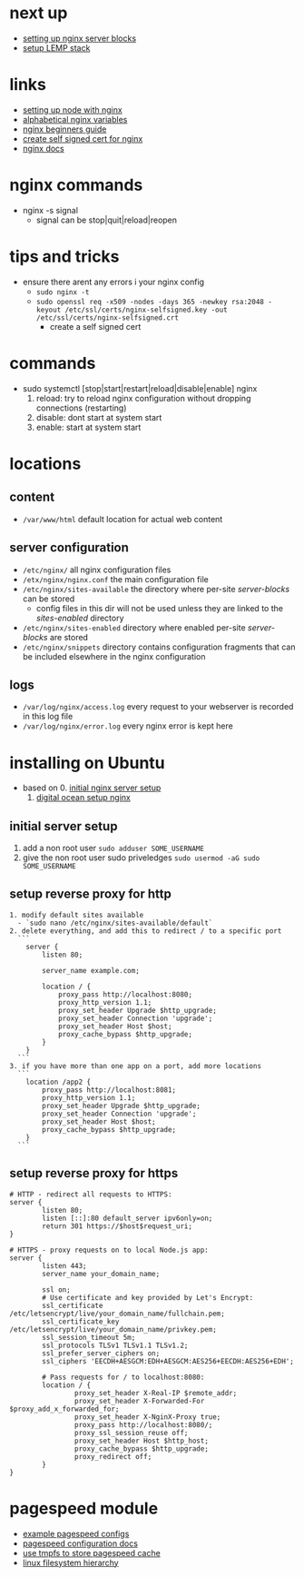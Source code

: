 # next up
  - [setting up nginx server blocks](https://www.digitalocean.com/community/tutorials/how-to-set-up-nginx-server-blocks-virtual-hosts-on-ubuntu-16-04)
  - [setup LEMP stack](https://www.digitalocean.com/community/tutorials/how-to-install-linux-nginx-mysql-php-lemp-stack-in-ubuntu-16-04)
# links
  - [setting up node with nginx](https://www.digitalocean.com/community/tutorials/how-to-set-up-a-node-js-application-for-production-on-ubuntu-16-04)
  - [alphabetical nginx variables](http://nginx.org/en/docs/varindex.html)
  - [nginx beginners guide](http://nginx.org/en/docs/beginners_guide.html)
  - [create self signed cert for nginx](https://www.digitalocean.com/community/tutorials/how-to-create-a-self-signed-ssl-certificate-for-nginx-in-ubuntu-16-04)
  - [nginx docs](https://nginx.org/en/docs/beginners_guide.html)

# nginx commands
  - nginx -s signal
    - signal can be stop|quit|reload|reopen
# tips and tricks
  - ensure there arent any errors i your nginx config
    - `sudo nginx -t`
    - `sudo openssl req -x509 -nodes -days 365 -newkey rsa:2048 -keyout /etc/ssl/certs/nginx-selfsigned.key -out /etc/ssl/certs/nginx-selfsigned.crt`
      - create a self signed cert
# commands
  - sudo systemctl [stop|start|restart|reload|disable|enable] nginx
    1. reload: try to reload nginx configuration without dropping connections (restarting)
    2. disable: dont start at system start
    3. enable: start at system start
# locations
## content
  - `/var/www/html` default location for actual web content
## server configuration
  - `/etc/nginx/` all nginx configuration files
  - `/etx/nginx/nginx.conf` the main configuration file
  - `/etc/nginx/sites-available` the directory where per-site *server-blocks* can be stored
    - config files in this dir will not be used unless they are linked to the *sites-enabled* directory
  - `/etc/nginx/sites-enabled` directory where enabled per-site *server-blocks* are stored
  - `/etc/nginx/snippets` directory contains configuration fragments that can be included elsewhere in the nginx configuration
## logs
  - `/var/log/nginx/access.log` every request to your webserver is recorded in this log file
  - `/var/log/nginx/error.log` every nginx error is kept here



# installing on Ubuntu
  - based on
    0. [initial nginx server setup](https://www.digitalocean.com/community/tutorials/initial-server-setup-with-ubuntu-16-04)
    1. [digital ocean setup nginx](https://www.digitalocean.com/community/tutorials/how-to-install-nginx-on-ubuntu-16-04)
## initial server setup
  1. add a non root user
    `sudo adduser SOME_USERNAME`
  2. give the non root user sudo priveledges
    `sudo usermod -aG sudo SOME_USERNAME`
## setup reverse proxy for http
    1. modify default sites available
      - `sudo nano /etc/nginx/sites-available/default`
    2. delete everything, and add this to redirect / to a specific port
      ```
        server {
            listen 80;

            server_name example.com;

            location / {
                proxy_pass http://localhost:8080;
                proxy_http_version 1.1;
                proxy_set_header Upgrade $http_upgrade;
                proxy_set_header Connection 'upgrade';
                proxy_set_header Host $host;
                proxy_cache_bypass $http_upgrade;
            }
        }
      ```
    3. if you have more than one app on a port, add more locations
      ```
        location /app2 {
            proxy_pass http://localhost:8081;
            proxy_http_version 1.1;
            proxy_set_header Upgrade $http_upgrade;
            proxy_set_header Connection 'upgrade';
            proxy_set_header Host $host;
            proxy_cache_bypass $http_upgrade;
        }
      ```
## setup reverse proxy for https
```
# HTTP - redirect all requests to HTTPS:
server {
        listen 80;
        listen [::]:80 default_server ipv6only=on;
        return 301 https://$host$request_uri;
}

# HTTPS - proxy requests on to local Node.js app:
server {
        listen 443;
        server_name your_domain_name;

        ssl on;
        # Use certificate and key provided by Let's Encrypt:
        ssl_certificate /etc/letsencrypt/live/your_domain_name/fullchain.pem;
        ssl_certificate_key /etc/letsencrypt/live/your_domain_name/privkey.pem;
        ssl_session_timeout 5m;
        ssl_protocols TLSv1 TLSv1.1 TLSv1.2;
        ssl_prefer_server_ciphers on;
        ssl_ciphers 'EECDH+AESGCM:EDH+AESGCM:AES256+EECDH:AES256+EDH';

        # Pass requests for / to localhost:8080:
        location / {
                proxy_set_header X-Real-IP $remote_addr;
                proxy_set_header X-Forwarded-For $proxy_add_x_forwarded_for;
                proxy_set_header X-NginX-Proxy true;
                proxy_pass http://localhost:8080/;
                proxy_ssl_session_reuse off;
                proxy_set_header Host $http_host;
                proxy_cache_bypass $http_upgrade;
                proxy_redirect off;
        }
}
```

# pagespeed module
  - [example pagespeed configs](https://github.com/okdocker/server-configs-nginx/tree/master/pagespeed)
  - [pagespeed configuration docs](https://modpagespeed.com/doc/configuration)
  - [use tmpfs to store pagespeed cache](https://www.howtoforge.com/storing-files-directories-in-memory-with-tmpfs)
  - [linux filesystem hierarchy](http://www.pathname.com/fhs/2.2/fhs-5.5.html)
